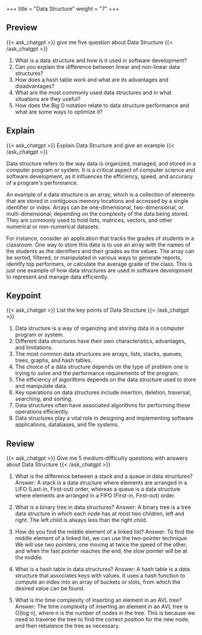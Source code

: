 +++
title = "Data Structure"
weight = "7"
+++
## Preview
{{< ask_chatgpt >}}
give me five question about Data Structure
{{< /ask_chatgpt >}}



1. What is a data structure and how is it used in software development?
2. Can you explain the difference between linear and non-linear data structures?
3. How does a hash table work and what are its advantages and disadvantages?
4. What are the most commonly used data structures and in what situations are they useful?
5. How does the Big O notation relate to data structure performance and what are some ways to optimize it?   

## Explain
{{< ask_chatgpt >}}
Explain Data Structure and give an example
{{< /ask_chatgpt >}}



Data structure refers to the way data is organized, managed, and stored in a computer program or system. It is a critical aspect of computer science and software development, as it influences the efficiency, speed, and accuracy of a program's performance.

An example of a data structure is an array, which is a collection of elements that are stored in contiguous memory locations and accessed by a single identifier or index. Arrays can be one-dimensional, two-dimensional, or multi-dimensional, depending on the complexity of the data being stored. They are commonly used to hold lists, matrices, vectors, and other numerical or non-numerical datasets.

For instance, consider an application that tracks the grades of students in a classroom. One way to store this data is to use an array with the names of the students as the identifiers and their grades as the values. The array can be sorted, filtered, or manipulated in various ways to generate reports, identify top performers, or calculate the average grade of the class. This is just one example of how data structures are used in software development to represent and manage data efficiently.   

## Keypoint
{{< ask_chatgpt >}}
List the key points of Data Structure
{{< /ask_chatgpt >}}



1. Data structure is a way of organizing and storing data in a computer program or system.
2. Different data structures have their own characteristics, advantages, and limitations.
3. The most common data structures are arrays, lists, stacks, queues, trees, graphs, and hash tables.
4. The choice of a data structure depends on the type of problem one is trying to solve and the performance requirements of the program.
5. The efficiency of algorithms depends on the data structure used to store and manipulate data.
6. Key operations on data structures include insertion, deletion, traversal, searching, and sorting.
7. Data structures often have associated algorithms for performing these operations efficiently.
8. Data structures play a vital role in designing and implementing software applications, databases, and file systems.   

## Review
{{< ask_chatgpt >}}
Give me 5 medium-difficulty questions with answers about Data Structure
{{< /ask_chatgpt >}}



1. What is the difference between a stack and a queue in data structures?
Answer: A stack is a data structure where elements are arranged in a LIFO (Last-in, First-out) order, whereas a queue is a data structure where elements are arranged in a FIFO (First-in, First-out) order.

2. What is a binary tree in data structures?
Answer: A binary tree is a tree data structure in which each node has at most two children, left and right. The left child is always less than the right child.

3. How do you find the middle element of a linked list?
Answer: To find the middle element of a linked list, we can use the two-pointer technique. We will use two pointers, one moving at twice the speed of the other, and when the fast pointer reaches the end, the slow pointer will be at the middle.

4. What is a hash table in data structures?
Answer: A hash table is a data structure that associates keys with values. It uses a hash function to compute an index into an array of buckets or slots, from which the desired value can be found.

5. What is the time complexity of inserting an element in an AVL tree?
Answer: The time complexity of inserting an element in an AVL tree is O(log n), where n is the number of nodes in the tree. This is because we need to traverse the tree to find the correct position for the new node, and then rebalance the tree as necessary.   

